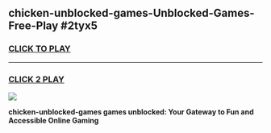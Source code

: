 
## chicken-unblocked-games-Unblocked-Games-Free-Play #2tyx5
<h3>
<a href="https://us.freeplayer.one?title=chicken-unblocked-games&ref=9M">CLICK TO PLAY</a></h3>
<hr>

<h3>
<a href="https://us.freeplayer.one?title=chicken-unblocked-games&ref=9M">CLICK 2 PLAY</a>
  
</h3>

<a href="https://us.freeplayer.one?title=chicken-unblocked-games&ref=9M"><img src="https://clearcache.store/games.png"></a>


**chicken-unblocked-games games unblocked: Your Gateway to Fun and Accessible Online Gaming**
